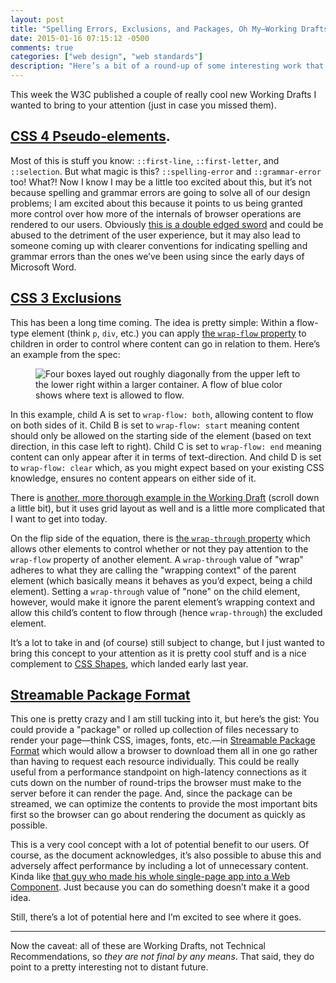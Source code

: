 ```yaml
---
layout: post
title: "Spelling Errors, Exclusions, and Packages, Oh My—Working Drafts at the W3C"
date: 2015-01-16 07:15:12 -0500
comments: true
categories: ["web design", "web standards"]
description: "Here’s a bit of a round-up of some interesting work that came out of the W3C this week."
---
```


This week the W3C published a couple of really cool new Working Drafts I wanted to bring to your attention (just in case you missed them). 

<!-- more -->

## [CSS 4 Pseudo-elements](http://www.w3.org/TR/2015/WD-css-pseudo-4-20150115).

Most of this is stuff you know: `::first-line`, `::first-letter`, and `::selection`. But what magic is this? `::spelling-error` and `::grammar-error` too! What?! Now I know I may be a little too excited about this, but it’s not because spelling and grammar errors are going to solve all of our design problems; I am excited about this because it points to us being granted more control over how more of the internals of browser operations are rendered to our users. Obviously [this is a double edged sword](/notebook/native-vs-stylable-tug-of-war/) and could be abused to the detriment of the user experience, but it may also lead to someone coming up with clearer conventions for indicating spelling and grammar errors than the ones we’ve been using since the early days of Microsoft Word.

## [CSS 3 Exclusions](http://www.w3.org/TR/2015/WD-css3-exclusions-20150115/)

This has been a long time coming. The idea is pretty simple: Within a flow-type element (think `p`, `div`, etc.) you can apply [the `wrap-flow` property](http://www.w3.org/TR/2015/WD-css3-exclusions-20150115/#wrap-flow-property) to children in order to control where content can go in relation to them. Here’s an example from the spec:

<figure id="fig-2015-01-16-1">
	<img src="http://www.w3.org/TR/2015/WD-css3-exclusions-20150115/images/exclusions-illustration.png" alt="Four boxes layed out roughly diagonally from the upper left to the lower right within a larger container. A flow of blue color shows where text is allowed to flow.">
</figure>

In this example, child A is set to `wrap-flow: both`, allowing content to flow on both sides of it. Child B is set to `wrap-flow: start` meaning content should only be allowed on the starting side of the element (based on text direction, in this case left to right). Child C is set to `wrap-flow: end` meaning content can only appear after it in terms of text-direction. And child D is set to `wrap-flow: clear` which, as you might expect based on your existing CSS knowledge, ensures no content appears on either side of it.

There is [another, more thorough example in the Working Draft](http://www.w3.org/TR/2015/WD-css3-exclusions-20150115/#wrap-flow-property) (scroll down a little bit), but it uses grid layout as well and is a little more complicated that I want to get into today. 

On the flip side of the equation, there is [the `wrap-through` property](http://www.w3.org/TR/2015/WD-css3-exclusions-20150115/#wrap-through-property) which allows other elements to control whether or not they pay attention to the `wrap-flow` property of another element. A `wrap-through` value of "wrap" adheres to what they are calling the "wrapping context" of the parent element (which basically means it behaves as you’d expect, being a child element). Setting a `wrap-through` value of "none" on the child element, however, would make it ignore the parent element’s wrapping context and allow this child’s content to flow through (hence `wrap-through`) the excluded element.

It’s a lot to take in and (of course) still subject to change, but I just wanted to bring this concept to your attention as it is pretty cool stuff and is a nice complement to [CSS Shapes](http://www.w3.org/TR/css-shapes-1/), which landed early last year.

## [Streamable Package Format](http://www.w3.org/TR/2015/WD-web-packaging-20150115/)

This one is pretty crazy and I am still tucking into it, but here’s the gist: You could provide a "package" or rolled up collection of files necessary to render your page—think CSS, images, fonts, etc.—in [Streamable Package Format](http://www.w3.org/TR/2015/WD-web-packaging-20150115/#streamable-package-format) which would allow a browser to download them all in one go rather than having to request each resource individually. This could be really useful from a performance standpoint on high-latency connections as it cuts down on the number of round-trips the browser must make to the server before it can render the page. And, since the package can be streamed, we can optimize the contents to provide the most important bits first so the browser can go about rendering the document as quickly as possible.

This is a very cool concept with a lot of potential benefit to our users. Of course, as the document acknowledges, it’s also possible to abuse this and adversely affect performance by including a lot of unnecessary content. Kinda like [that guy who made his whole single-page app into a Web Component](https://www.polymer-project.org/articles/spa.html). Just because you can do something doesn’t make it a good idea.

Still, there’s a lot of potential here and I’m excited to see where it goes.

<hr>

Now the caveat: all of these are Working Drafts, not Technical Recommendations, so *they are not final by any means*. That said, they do point to a pretty interesting not to distant future.